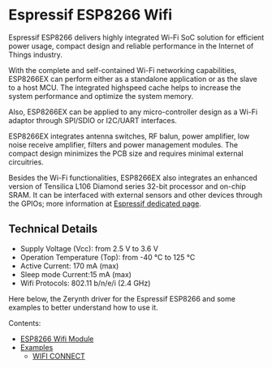 # Espressif ESP8266 Wifi

Espressif ESP8266 delivers highly integrated Wi-Fi SoC solution for efficient power usage, compact design and reliable performance in the Internet of Things industry.

With the complete and self-contained Wi-Fi networking capabilities, ESP8266EX can perform either as a standalone application or as the slave to a host MCU. The integrated highspeed cache helps to increase the system performance and optimize the system memory.

Also, ESP8266EX can be applied to any micro-controller design as a Wi-Fi adaptor through SPI/SDIO or I2C/UART interfaces.

ESP8266EX integrates antenna switches, RF balun, power amplifier, low noise receive amplifier, filters and power management modules. The compact design minimizes the PCB size and requires minimal external circuitries.

Besides the Wi-Fi functionalities, ESP8266EX also integrates an enhanced version of Tensilica L106 Diamond series 32-bit processor and on-chip SRAM. It can be interfaced with external sensors and other devices through the GPIOs; more information at [Espressif dedicated page](https://espressif.com/en/products/hardware/esp8266ex/overview).

## Technical Details


* Supply Voltage (Vcc): from 2.5 V to 3.6 V
* Operation Temperature (Top): from -40 °C to 125 °C
* Active Current: 170 mA (max)
* Sleep mode Current:15 mA (max)
* Wifi Protocols: 802.11 b/n/e/i (2.4 GHz)

Here below, the Zerynth driver for the Espressif ESP8266 and some examples to better understand how to use it.

Contents:

-   [ESP8266 Wifi Module](https://docs.zerynth.com/latest/official/lib.espressif.esp8266wifi/docs/official_lib.espressif.esp8266wifi_esp8266wifi.html)
-   [Examples](https://docs.zerynth.com/latest/official/lib.espressif.esp8266wifi/examples/examples.html)
    -   [WIFI CONNECT](https://docs.zerynth.com/latest/official/lib.espressif.esp8266wifi/examples/examples.html#wifi-connect)
<!--stackedit_data:
eyJoaXN0b3J5IjpbMTE1OTY1MDMxNl19
-->
